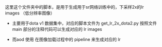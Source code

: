 这里这个文件夹中的脚本，是用于生成用于sr网络训练中的，下采样2x的lr images （低分辨率图像）

- 主要用于dota v1 数据集中，对应的脚本文件为 get_lr_2x_dota2.py
    按照文件 main 部分的注释代码可以生成对应的 lr images

- 而aod 使用 在图像加载过程中的 pipeline 来生成对应的 lr


